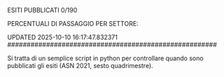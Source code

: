 ESITI PUBBLICATI 0/190 

PERCENTUALI DI PASSAGGIO PER SETTORE:

UPDATED 2025-10-10 16:17:47.832371
###################################################### 

Si tratta di un semplice script in python per controllare quando sono pubblicati gli esiti (ASN 2021, sesto quadrimestre).

